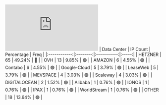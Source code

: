 ![Diagramm](https://github.com/obajay/StateSync-snapshots/blob/main/Projects/Dymension/1/README.md)
| Data Center | IP Count | Percentage | Freq |
|:------------:|:--------:|:-----------:|:-----:|
| HETZNER | 65 | 49.24% | 🔴 |
| OVH | 13 | 9.85% | 🟢 |
| AMAZON | 6 | 4.55% | 🟢 |
| Contabo | 6 | 4.55% | 🟢 |
| Google-Cloud | 5 | 3.79% | 🟢 |
| LeaseWeb | 5 | 3.79% | 🟢 |
| MEVSPACE | 4 | 3.03% | 🟢 |
| Scaleway | 4 | 3.03% | 🟢 |
| DIGITALOCEAN | 2 | 1.52% | 🟢 |
| Alibaba | 1 | 0.76% | 🟢 |
| IONOS | 1 | 0.76% | 🟢 |
| IPAX | 1 | 0.76% | 🟢 |
| WorldStream | 1 | 0.76% | 🟢 |
| OTHER | 18 | 13.64% | 🟢 |